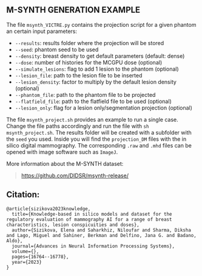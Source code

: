 ## M-SYNTH GENERATION EXAMPLE

The file `msynth_VICTRE.py` contains the projection script for a given phantom an certain input parameters:

* `--results`: results folder where the projection will be stored
* `--seed`: phantom seed to be used
* `--density`: breast density to get default parameters (default: dense)
* `--dose`: number of histories for the MCGPU dose (optional)
* `--simulate_lesions`: flag to add 1 lesion to the phantom (optional)
* `--lesion_file`: path to the lesion file to be inserted 
* `--lesion_density`: factor to multiply by the default lesion density (optional)
* `--phantom_file`: path to the phantom file to be projected
* `--flatfield_file`: path to the flatfield file to be used (optional)
* `--lesion_only`: flag for a lesion only/segmentation projection (optional)

The file `msynth_project.sh` provides an example to run a single case. Change the file paths accordingly and run the file with `sh msynth_project.sh`. The results folder will be created with a subfolder with the `seed` you used. Inside you will find the `projection_DM` files with the in silico digital mammography. The corresponding `.raw` and `.mhd` files can be opened with image software such as `ImageJ`.

More information about the M-SYNTH dataset:
> https://github.com/DIDSR/msynth-release/

## Citation:

```
@article{sizikova2023knowledge,
  title={Knowledge-based in silico models and dataset for the regulatory evaluation of mammography AI for a range of breast characteristics, lesion conspicuities and doses},
  author={Sizikova, Elena and Saharkhiz, Niloufar and Sharma, Diksha and Lago, Miguel and Sahiner, Berkman and Delfino, Jana G. and Badano, Aldo},
  journal={Advances in Neural Information Processing Systems},
  volume={},
  pages={16764--16778},
  year={2023}
}
```
